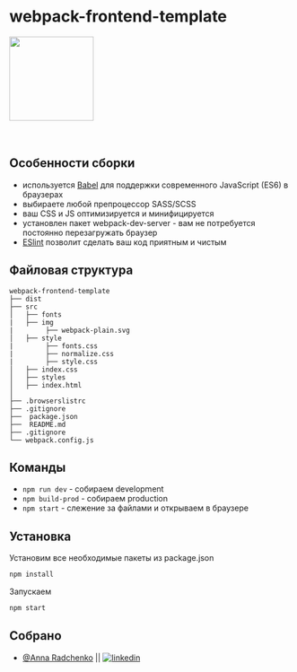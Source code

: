 # webpack-frontend-template

<div>
    <a href="https://github.com/AmmelyStar/webpack-frontend-template">
        <img width="150" height="150" src="img/webpack-plain.svg">
    </a>
</div>
<br/>
<br/>


## Особенности сборки

* используется [Babel](https://babeljs.io/) для поддержки современного JavaScript (ES6) в браузерах
* выбираете любой препроцессор SASS/SCSS
* ваш CSS и JS оптимизируется и минифицируется
* установлен пакет webpack-dev-server - вам не потребуется постоянно перезагружать браузер
* [ESlint](https://eslint.org/) позволит сделать ваш код приятным и чистым


## Файловая структура

```
webpack-frontend-template
├── dist
├── src
│   ├── fonts
|   ├── img
|        ├── webpack-plain.svg
│   ├── style
|        ├── fonts.css
|        ├── normalize.css
|        ├── style.css
│   ├── index.css
│   ├── styles
│   ├── index.html
│ 
├── .browserslistrc
├── .gitignore  
├──  package.json
├──  README.md
├── .gitignore
└── webpack.config.js
```



## Команды

* ```npm run dev``` - собираем development
* ```npm build-prod``` - собираем production
* ```npm start``` - слежение за файлами и открываем в браузере


## Установка

Установим все необходимые пакеты из package.json

```bash
npm install
```

Запускаем

```bash
npm start
```

## Собрано

*  [@Anna Radchenko](https://github.com/AmmelyStar) ||
  [![linkedin](https://img.shields.io/badge/linkedin-0A66C2?style=for-the-badge&logo=linkedin&logoColor=white)](https://www.linkedin.com/in/anna--radchenko/)




